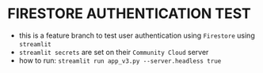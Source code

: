 # FIRESTORE AUTHENTICATION TEST

- this is a feature branch to test user authentication using `Firestore` using `streamlit`
- `streamlit secrets` are set on their `Community Cloud` server
- how to run: `streamlit run app_v3.py --server.headless true`